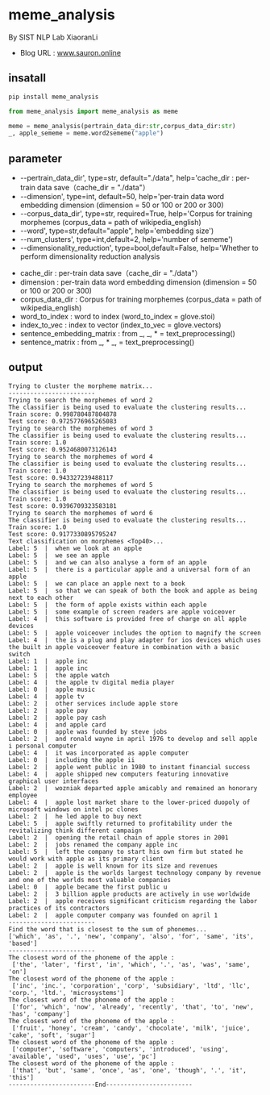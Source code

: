 # meme_analysis

By SIST NLP Lab XiaoranLi
* Blog URL : www.sauron.online

## insatall

```python
pip install meme_analysis
```

```python
from meme_analysis import meme_analysis as meme

meme = meme_analysis(pertrain_data_dir:str,corpus_data_dir:str)
_, apple_sememe = meme.word2sememe("apple")
```

## parameter

* --pertrain_data_dir', type=str, default="./data", help='cache_dir : per-train data save（cache_dir = "./data"）
* --dimension', type=int, default=50, help='per-train data word embedding dimension (dimension = 50 or 100 or 200 or 300)
* --corpus_data_dir', type=str, required=True, help='Corpus for training morphemes (corpus_data = path of wikipedia_english)
* --word', type=str,default="apple", help='embedding size')
* --num_clusters', type=int,default=2, help='number of sememe')
* --dimensionality_reduction', type=bool,default=False, help='Whether to perform dimensionality reduction analysis
- cache_dir : per-train data save（cache_dir = "./data"）
- dimension : per-train data word embedding dimension (dimension = 50 or 100 or 200 or 300)
- corpus_data_dir : Corpus for training morphemes (corpus_data = path of wikipedia_english)
- word_to_index : word to index (word_to_index = glove.stoi)
- index_to_vec : index to vector (index_to_vec = glove.vectors)
- sentence_embedding_matrix : from _, _, * = text_preprocessing()
- sentence_matrix : from _, * _, = text_preprocessing()

## output
```
Trying to cluster the morpheme matrix...
------------------------
Trying to search the morphemes of word 2
The classifier is being used to evaluate the clustering results...
Train score: 0.998780487804878
Test score: 0.9725776965265083
Trying to search the morphemes of word 3
The classifier is being used to evaluate the clustering results...
Train score: 1.0
Test score: 0.9524680073126143
Trying to search the morphemes of word 4
The classifier is being used to evaluate the clustering results...
Train score: 1.0
Test score: 0.943327239488117
Trying to search the morphemes of word 5
The classifier is being used to evaluate the clustering results...
Train score: 1.0
Test score: 0.9396709323583181
Trying to search the morphemes of word 6
The classifier is being used to evaluate the clustering results...
Train score: 1.0
Test score: 0.9177330895795247
Text classification on morphemes <Top40>...
Label: 5  |  when we look at an apple
Label: 5  |  we see an apple
Label: 5  |  and we can also analyse a form of an apple
Label: 5  |  there is a particular apple and a universal form of an apple
Label: 5  |  we can place an apple next to a book
Label: 5  |  so that we can speak of both the book and apple as being next to each other
Label: 5  |  the form of apple exists within each apple
Label: 5  |  some example of screen readers are apple voiceover
Label: 4  |  this software is provided free of charge on all apple devices
Label: 5  |  apple voiceover includes the option to magnify the screen
Label: 4  |  the is a plug and play adapter for ios devices which uses the built in apple voiceover feature in combination with a basic switch
Label: 1  |  apple inc
Label: 1  |  apple inc
Label: 5  |  the apple watch
Label: 4  |  the apple tv digital media player
Label: 0  |  apple music
Label: 4  |  apple tv
Label: 2  |  other services include apple store
Label: 2  |  apple pay
Label: 2  |  apple pay cash
Label: 4  |  and apple card
Label: 0  |  apple was founded by steve jobs
Label: 2  |  and ronald wayne in april 1976 to develop and sell apple i personal computer
Label: 4  |  it was incorporated as apple computer
Label: 0  |  including the apple ii
Label: 2  |  apple went public in 1980 to instant financial success
Label: 4  |  apple shipped new computers featuring innovative graphical user interfaces
Label: 2  |  wozniak departed apple amicably and remained an honorary employee
Label: 4  |  apple lost market share to the lower-priced duopoly of microsoft windows on intel pc clones
Label: 2  |  he led apple to buy next
Label: 5  |  apple swiftly returned to profitability under the revitalizing think different campaign
Label: 2  |  opening the retail chain of apple stores in 2001
Label: 2  |  jobs renamed the company apple inc
Label: 5  |  left the company to start his own firm but stated he would work with apple as its primary client
Label: 2  |  apple is well known for its size and revenues
Label: 2  |  apple is the worlds largest technology company by revenue and one of the worlds most valuable companies
Label: 0  |  apple became the first public u
Label: 2  |  3 billion apple products are actively in use worldwide
Label: 2  |  apple receives significant criticism regarding the labor practices of its contractors
Label: 2  |  apple computer company was founded on april 1
------------------------
Find the word that is closest to the sum of phonemes...
['which', 'as', '.', 'new', 'company', 'also', 'for', 'same', 'its', 'based']
------------------------
The closest word of the phoneme of the apple :
 ['the', 'later', 'first', 'in', 'which', '.', 'as', 'was', 'same', 'on']
The closest word of the phoneme of the apple :
 ['inc', 'inc.', 'corporation', 'corp', 'subsidiary', 'ltd', 'llc', 'corp.', 'ltd.', 'microsystems']
The closest word of the phoneme of the apple :
 ['for', 'which', 'now', 'already', 'recently', 'that', 'to', 'new', 'has', 'company']
The closest word of the phoneme of the apple :
 ['fruit', 'honey', 'cream', 'candy', 'chocolate', 'milk', 'juice', 'cake', 'soft', 'sugar']
The closest word of the phoneme of the apple :
 ['computer', 'software', 'computers', 'introduced', 'using', 'available', 'used', 'uses', 'use', 'pc']
The closest word of the phoneme of the apple :
 ['that', 'but', 'same', 'once', 'as', 'one', 'though', '.', 'it', 'this']
------------------------End------------------------
```